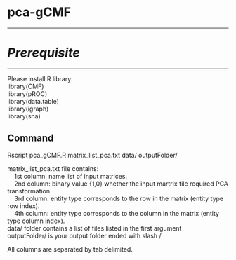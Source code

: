 # pca-gCMF
------------------------------

# *Prerequisite*
-------------------------------
Please install R library:<br/>
library(CMF)<br/>
library(pROC)<br/>
library(data.table)<br/>
library(igraph)<br/>
library(sna)<br/>


Command
--------------------------
Rscript pca_gCMF.R matrix_list_pca.txt data/ outputFolder/<br/>

matrix_list_pca.txt file contains:<br/>
&nbsp;&nbsp;&nbsp;&nbsp;1st column: name list of input matrices.<br/>
&nbsp;&nbsp;&nbsp;&nbsp;2nd column: binary value {1,0} whether the input martrix file required PCA transformation.<br/>
&nbsp;&nbsp;&nbsp;&nbsp;3rd column: entity type corresponds to the row in the matrix (entity type row index).<br/>
&nbsp;&nbsp;&nbsp;&nbsp;4th column: entity type corresponds to the column in the matrix (entity type column index).<br/>
data/ folder contains a list of files listed in the first argument<br/>
outputFolder/ is your output folder ended with slash / <br/>

All columns are separated by tab delimited.<br/>
